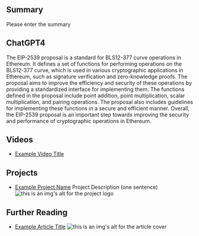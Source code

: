 ## Summary

Please enter the summary

## ChatGPT4

The EIP-2539 proposal is a standard for BLS12-377 curve operations in Ethereum. It defines a set of functions for performing operations on the BLS12-377 curve, which is used in various cryptographic applications in Ethereum, such as signature verification and zero-knowledge proofs. The proposal aims to improve the efficiency and security of these operations by providing a standardized interface for implementing them. The functions defined in the proposal include point addition, point multiplication, scalar multiplication, and pairing operations. The proposal also includes guidelines for implementing these functions in a secure and efficient manner. Overall, the EIP-2539 proposal is an important step towards improving the security and performance of cryptographic operations in Ethereum.

## Videos

- [Example Video Title](https://www.youtube.com/watch?v=TDGq4aeevgY)

## Projects

- [Example Project Name](https://xxxx.xxx/xxxxx) Project Description (one sentence) ![this is an img's alt for the project logo](https://xxxx.xxx/project-logo.xxx)

## Further Reading

- [Example Article Title](https://xxxx.xxx/xxxxx) ![this is an img's alt for the article cover](https://xxxx.xxx/article-cover.xxx)
